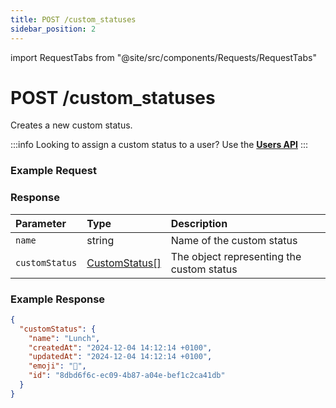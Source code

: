 ```yaml
---
title: POST /custom_statuses
sidebar_position: 2
---
```


import RequestTabs from "@site/src/components/Requests/RequestTabs"

# POST /custom_statuses

Creates a new custom status.

:::info
Looking to assign a custom status to a user? Use the **[Users API](/api/reference/users_api/put_user_status)**
:::

### Example Request

<RequestTabs endpoint='custom_status_api' request="post_custom_statuses"/>

### Response

| Parameter      | Type                                                        | Description                               |
| :------------- | :---------------------------------------------------------- | :---------------------------------------- |
| `name`         | string                                                      | Name of the custom status                 |
| `customStatus` | [CustomStatus[]](/api/reference/object_types/custom_status) | The object representing the custom status |

### Example Response

```json title=response.json
{
  "customStatus": {
    "name": "Lunch",
    "createdAt": "2024-12-04 14:12:14 +0100",
    "updatedAt": "2024-12-04 14:12:14 +0100",
    "emoji": "🍙",
    "id": "8dbd6f6c-ec09-4b87-a04e-bef1c2ca41db"
  }
}
```
